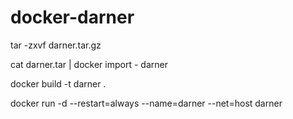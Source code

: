 # docker-darner
tar -zxvf darner.tar.gz

cat darner.tar | docker import - darner

docker build -t darner .

docker run -d --restart=always --name=darner --net=host darner
